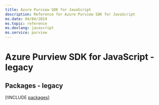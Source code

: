 ```yaml
---
title: Azure Purview SDK for JavaScript
description: Reference for Azure Purview SDK for JavaScript
ms.date: 04/04/2024
ms.topic: reference
ms.devlang: javascript
ms.service: purview
---
```

# Azure Purview SDK for JavaScript - legacy
## Packages - legacy
[!INCLUDE [packages](purview-index.md)]